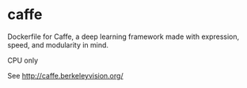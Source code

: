 # caffe

Dockerfile for Caffe, a deep learning framework made with expression, speed, and modularity in mind.

CPU only

See http://caffe.berkeleyvision.org/
